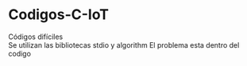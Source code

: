 # Codigos-C-IoT
Códigos difíciles  
Se utilizan las bibliotecas stdio y algorithm 
El problema esta dentro del codigo 
